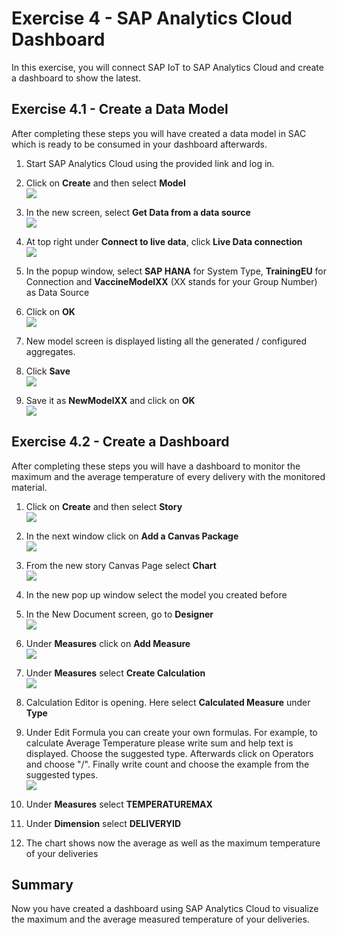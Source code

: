 # Exercise 4 - SAP Analytics Cloud Dashboard

In this exercise, you will connect SAP IoT to SAP Analytics Cloud and create a dashboard to show the latest.

## Exercise 4.1 - Create a Data Model

After completing these steps you will have created a data model in SAC which is ready to be consumed in your dashboard afterwards.

1.	Start SAP Analytics Cloud using the provided link and log in.

2. Click on <b>Create</b> and then select <b>Model</b>
<br>![](/exercises/ex3/images/createModel1.png)

3.	In the new screen, select <b>Get Data from a data source</b>
<br>![](/exercises/ex3/images/createModel2.png)

4. At top right under <b>Connect to live data</b>, click <b>Live Data connection</b>
<br>![](/exercises/ex3/images/createModel3.png)


5.	In the popup window, select <b>SAP HANA</b> for System Type, <b>TrainingEU</b> for Connection and <b>VaccineModelXX</b> (XX stands for your Group Number) as Data Source

6.	Click on <b>OK</b>
<br>![](/exercises/ex3/images/createModel4.png)

7.	New model screen is displayed listing all the generated / configured aggregates.
8.	Click <b>Save</b>
<br>![](/exercises/ex3/images/createModel5.png)

9.	Save it as <b>NewModelXX</b> and click on <b>OK</b>
<br>![](/exercises/ex3/images/createModel6.png)



## Exercise 4.2 - Create a Dashboard

After completing these steps you will have a dashboard to monitor the maximum and the average temperature of every delivery with the monitored material.

1.	Click on <b>Create</b> and then select <b>Story</b>
<br>![](/exercises/ex3/images/createDashboard1.png)

2.	In the next window click on <b>Add a Canvas Package</b>
<br>![](/exercises/ex3/images/createDashboard2.png)

3.	From the new story Canvas Page select <b>Chart</b>
<br>![](/exercises/ex3/images/createDashboard3.png)

4.	In the new pop up window select the model you created before

5.	In the New Document screen, go to <b>Designer</b>
<br>![](/exercises/ex3/images/createDashboard4.png)

6.	Under <b>Measures</b> click on <b>Add Measure</b>
<br>![](/exercises/ex3/images/createDashboard5.png)

7.	Under <b>Measures</b> select <b>Create Calculation</b>
<br>![](/exercises/ex3/images/createDashboard6.png)

8. Calculation Editor is opening. Here select <b>Calculated Measure</b> under <b>Type</b>

9.	Under Edit Formula you can create your own formulas. For example, to calculate Average Temperature please write sum and help text is displayed. Choose the suggested type. Afterwards click on Operators and choose "/". Finally write count and choose the example from the suggested types.
<br>![](/exercises/ex3/images/createDashboard7.png)

10.	Under <b>Measures</b> select <b>TEMPERATUREMAX</b>

11. Under <b>Dimension</b> select <b>DELIVERYID</b>

12. The chart shows now the average as well as the maximum temperature of your deliveries

## Summary

Now you have created a dashboard using SAP Analytics Cloud to visualize the maximum and the average measured temperature of your deliveries.
